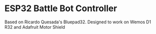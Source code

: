 # ESP32 Battle Bot Controller
Based on Ricardo Quesada's Bluepad32.
Designed to work on Wemos D1 R32 and Adafruit Motor Shield
